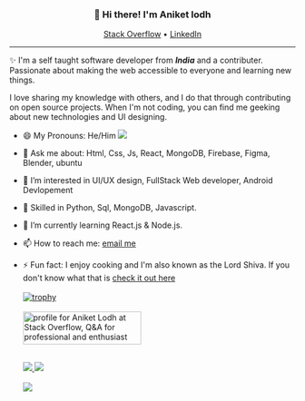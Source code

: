 
<h3 align="center">👋 Hi there! I'm Aniket lodh</h3>
<p align="center">
  <a href="https://stackoverflow.com/users/18529574">Stack Overflow</a> •
  <a href="https://www.linkedin.com/in/aniket-lodh-bb6403229/">LinkedIn</a>
</p>

---
✨ I'm a self taught software developer from <i><strong>India</strong></i> and a contributer. Passionate about making the web accessible to everyone and learning new things.

I love sharing my knowledge with others, and I do that through contributing on open source projects. When I'm not coding, you can find me geeking about new technologies and UI designing.

- 😄 My Pronouns: He/Him   ![](https://komarev.com/ghpvc/?username=Aniket-lodh&color=blueviolet&label=PROFILE+VIEWS)
- 💬 Ask me about: Html, Css, Js, React, MongoDB, Firebase, Figma, Blender, ubuntu
- 👀 I’m interested in UI/UX design, FullStack Web developer, Android Devlopement
- 💞 Skilled in Python, Sql, MongoDB, Javascript.
- 🌱 I’m currently learning React.js & Node.js.
- 📫 How to reach me:  <a href="mailto:aniket.lodh.08@gmail.com">email me</a>
- ⚡ Fun fact: I enjoy cooking and I'm also known as the Lord Shiva. If you don't know what that is [check it out here](https://en.wikipedia.org/wiki/Aniket#:~:text=The%20meaning%20of%20the%20name,Indian%20journalist%20and%20film%20director)
<br><br>
[![trophy](https://github-profile-trophy.vercel.app/?username=Aniket-lodh&theme=onedark&column=-1&margin-w=5&no-frame=true)](https://github.com/ryo-ma/github-profile-trophy)
<br><br>
<a href="https://stackoverflow.com/users/18529574/aniket-lodh"><img src="https://stackoverflow.com/users/flair/18529574.png?theme=clean" width="208" height="58" alt="profile for Aniket Lodh at Stack Overflow, Q&amp;A for professional and enthusiast programmers" title="profile for Aniket Lodh at Stack Overflow, Q&amp;A for professional and enthusiast programmers"></a>
<br><br>

  <a href="https://github.com/Aniket-lodh/github-readme-stats">
   <img align="bottom" src="https://github-readme-stats-chi-jet.vercel.app/api?username=Aniket-lodh&theme=darcula&count_private=true&show_icons=true"/>
  </a>
  <a href="https://github.com/Aniket-lodh/github-readme-stats">
   <img align="top" src="https://github-readme-stats-chi-jet.vercel.app/api/top-langs/?username=Aniket-lodh&layout=compact&count_private=true&langs_count=6&theme=darcula"/>
  </a>
  <br><br>
  <a href="https://github.com/Aniket-lodh/erentals">
   <img align="center" src="https://github-readme-stats-chi-jet.vercel.app/api/pin/?username=Aniket-lodh&repo=erentals&theme=darcula" />
  </a>
